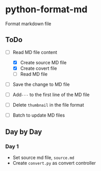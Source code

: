 # python-format-md
Format markdown file

## ToDo

- [ ] Read MD file content
    - [X] Create source MD file
    - [X] Create covert file
    - [ ] Read MD file
- [ ] Save the change to MD file
- [ ] Add`---` to the first line of the MD file
- [ ] Delete `thumbnail` in the file format
- [ ] Batch to update MD files


## Day by Day

### Day 1

- Set source md file, `source.md`
- Create `convert.py` as convert controller
